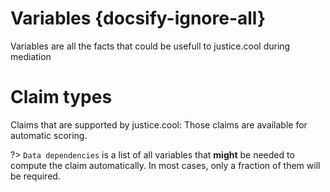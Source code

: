 # Variables  {docsify-ignore-all}

Variables are all the facts that could be usefull to justice.cool during mediation

<vue>
    <template>
        <form class="search-container">
            <input type="text" @keyup="find" class="search-bar" placeholder="Search for a variable">
            <a href="#"><img class="search-icon" src="/_media/search-icon.png"></a>
        </form>
        <table>
            <tr>
                <th>ID</th>
                <th>Name</th>
                <th>Litigation types</th>
                <th>Question</th>
                <th>Type</th>
            </tr>
            <tr v-for="i in results">
                <td>
                    <div class="varid">
                        <i class="fa fa-copy" tooltip="Copy to clipboard" @click="copy(i.id)"></i>
                        {{i.id}}
                    </div>
                </td>
                <td>{{i.name}}</td>
                <td>{{i.litigationTypes}}</td>
                <td class="text-center">
                    <span v-if="!i.question">-</span>
                    <i v-if="i.question" v-tooltip.bottom="i.question" class="fa fa-check"></i>
                </td>
                <td>
                    <span v-if="!isEnum(i.type)" v-tooltip.bottom="tooltipFor(i.type)">{{i.type.primary}}</span>
                    <v-popover v-if="isEnum(i.type)">
                        <span>
                            <i class="fa fa-info-circle"></i>
                            {{i.type.primary}}
                        </span>
                        <template slot="popover">
                            <ul>
                                <li v-for="o in i.type.options">
                                    <b>{{o.value}}</b> <br> &nbsp; &nbsp; <i>{{o.display}}</i>
                                </li>
                            </ul>
                        </template>
                    </v-popover>
                </td>
            </tr>
        </table>
    </template>
    <script>
        return {
            data: {
                results: [],
                currentSearch: null,
            },
            methods: {
                async doFind(txt) {
                    this.currentSearch = txt;
                    const data = await auth.queryPrivate(`query FindVar($txt: String!) {modelize { publicVariables(filter: $txt) {id name scope type question litigationTypes}}}`, {txt});
                    data.modelize.publicVariables.forEach(v => v.litigationTypes = v.litigationTypes.join(', '))
                    if (this.currentSearch === txt) {
                        this.results = data.modelize.publicVariables;
                        this.currentSearch = null;
                    }
                },
                copy(txt) {
                    copyToClipboard(txt);
                },
                find: debounce(function(e) {
                    this.doFind(e.target.value);
                }, 100),
                isEnum(type) {
                    if (type.primary !== 'enum')
                        return false;
                    if (!type.options || typeof type.options === 'string')
                        return false;
                    return true;
                },
                tooltipFor(type) {
                    if (type.primary !== 'enum')
                        return '';
                    if (!type.options || typeof type.options === 'string')
                        return 'Dynamic options :(\nContact us.';
                    return '';
                }
            },
            mounted() {
                this.doFind('');
            }
        };
    </script>
</vue>










# Claim types

Claims that are supported by justice.cool: Those claims are available for automatic scoring.


?> `Data dependencies` is a list of all variables that **might** be needed to compute the claim automatically. In most cases, only a fraction of them will be required.


<vue>
    <template>
        <form class="search-container">
            <input type="text" @keyup="find" class="search-bar" placeholder="Search for a variable">
            <a href="#"><img class="search-icon" src="/_media/search-icon.png"></a>
        </form>
        <table>
            <tr>
                <th>ID</th>
                <th>Name</th>
                <th>Litigation Type</th>
                <th>Data dependencies</th>
            </tr>
            <tr v-for="i in results">
                <td>
                    <div class="varid">
                        <i class="fa fa-copy" tooltip="Copy to clipboard" @click="copy(i.id)"></i>
                        {{i.id}}
                    </div>
                </td>
                <td>{{i.name}}</td>
                <td>{{i.litigationType || '-'}}</td>
                <td>
                    <v-popover>
                        <span>
                            <i class="fa fa-info-circle"></i>
                            {{i.variables.length}} variables
                        </span>
                        <template slot="popover">
                            <ul>
                                <li v-for="o in i.variables">
                                    <b>{{o.id}}</b> <br> &nbsp; &nbsp; <i>{{o.name}}</i>
                                </li>
                            </ul>
                        </template>
                    </v-popover>
                </td>
            </tr>
        </table>
    </template>
    <script>
        return {
            data: {
                results: [],
                currentSearch: null,
            },
            methods: {
                async doFind(txt) {
                    this.currentSearch = txt;
                    const data = await auth.queryPrivate(`query FindClaim($txt: String!) {modelize { publicClaims(filter: $txt) {id name litigationType variables {id name}}}}`, {txt});
                    if (this.currentSearch === txt) {
                        this.results = data.modelize.publicClaims;
                        this.currentSearch = null;
                    }
                },
                copy(txt) {
                    copyToClipboard(txt);
                },
                find: debounce(function(e) {
                    this.doFind(e.target.value);
                }, 100),
            },
            mounted() {
                this.doFind('');
            }
        };
    </script>
</vue>




<style>
.varid {
    width: 15em;
    overflow: hidden;
    text-overflow: ellipsis;
    position: relative;
    white-space: nowrap;
}
.varid .fa {
    opacity: 0.5;
    transition: opacity 0.3s;
    cursor: pointer;
    margin-right: 0.3em;
}
.varid .fa:hover {
    opacity: 1;
}

table, tbody {
    width: 100%;
}

table {

    /* weird... */
    transform: translateY(-4em);
}

.search-container{
  width: 100%;
  display: block;
}

input.search-bar{
  margin: 0 auto;
  width: 100%;
  height: 45px;
  padding: 0 20px;
  font-size: 1rem;
  border: 1px solid #D0CFCE;
  outline: none;
}
input.search-bar:focus {
    border: 1px solid #008ABF;
    transition: 0.35s ease;
    color: #008ABF;
}
 input.search-bar:focus::-webkit-input-placeholder{
      transition: opacity 0.45s ease;
  	  opacity: 0;
     }
input.search-bar:focus::-moz-placeholder {
      transition: opacity 0.45s ease;
  	  opacity: 0;
     }
input.search-bar:focus :-ms-placeholder {
     transition: opacity 0.45s ease;
  	 opacity: 0;
     }

.search-icon {
  position: relative;
  float: right;
  width: 75px;
  height: 75px;
  top: -62px;
  right: -15px;
}




</style>